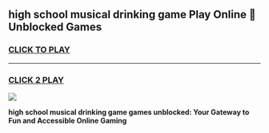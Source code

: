 
## high school musical drinking game Play Online 👋 Unblocked Games
<h3>
<a href="https://news.freeplayer.one?title=high_school_musical_drinking_game&ref=17GH">CLICK TO PLAY</a></h3>
<hr>

<h3>
<a href="https://news.freeplayer.one?title=high_school_musical_drinking_game&ref=17GH">CLICK 2 PLAY</a>
  
</h3>

<a href="https://news.freeplayer.one?title=high_school_musical_drinking_game&ref=17GH/"><img src="https://clearcache.store/games.png"></a>


**high school musical drinking game games unblocked: Your Gateway to Fun and Accessible Online Gaming**

